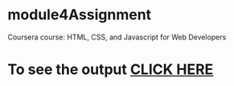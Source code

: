 # module4Assignment
Coursera course: HTML, CSS, and Javascript for Web Developers

# To see the output [CLICK HERE](https://github.com/Harish7023/module4Assignment.git)
